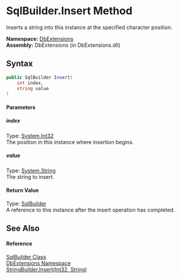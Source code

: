 SqlBuilder.Insert Method
========================
Inserts a string into this instance at the specified character position.

**Namespace:** [DbExtensions][1]  
**Assembly:** DbExtensions (in DbExtensions.dll)

Syntax
------

```csharp
public SqlBuilder Insert(
	int index,
	string value
)
```

#### Parameters

##### *index*
Type: [System.Int32][2]  
The position in this instance where insertion begins.

##### *value*
Type: [System.String][3]  
The string to insert.

#### Return Value
Type: [SqlBuilder][4]  
A reference to this instance after the insert operation has completed.

See Also
--------

#### Reference
[SqlBuilder Class][4]  
[DbExtensions Namespace][1]  
[StringBuilder.Insert(Int32, String)][5]  

[1]: ../README.md
[2]: http://msdn.microsoft.com/en-us/library/td2s409d
[3]: http://msdn.microsoft.com/en-us/library/s1wwdcbf
[4]: README.md
[5]: http://msdn.microsoft.com/en-us/library/7tyt41s0